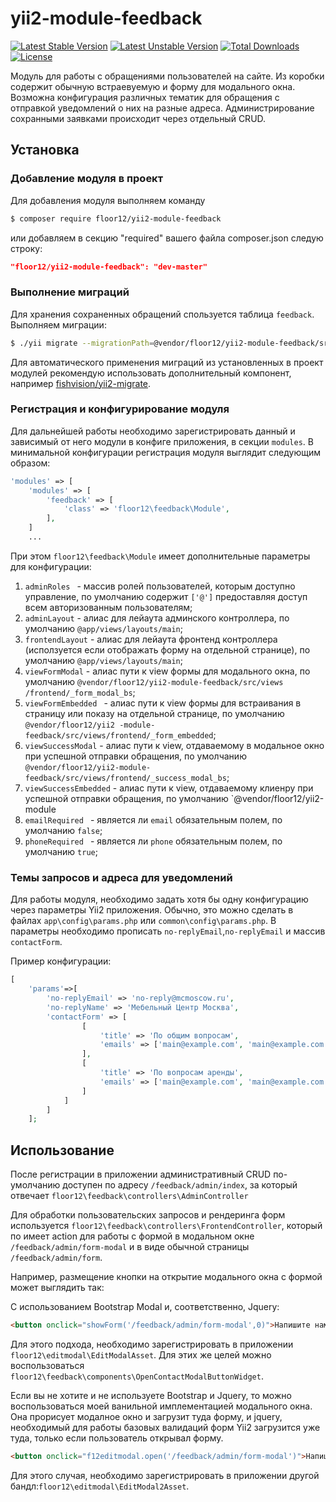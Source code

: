 # yii2-module-feedback

[![Latest Stable Version](https://poser.pugx.org/floor12/yii2-module-feedback/v/stable)](https://packagist.org/packages/floor12/yii2-module-feedback)
[![Latest Unstable Version](https://poser.pugx.org/floor12/yii2-module-feedback/v/unstable)](https://packagist.org/packages/floor12/yii2-module-feedback)
[![Total Downloads](https://poser.pugx.org/floor12/yii2-module-feedback/downloads)](https://packagist.org/packages/floor12/yii2-module-feedback)
[![License](https://poser.pugx.org/floor12/yii2-module-feedback/license)](https://packagist.org/packages/floor12/yii2-module-feedback)

Модуль для работы с обращениями пользователей на сайте. Из коробки содержит обычную встраевуемую и форму для модального окна.
Возможна конфигурация различных тематик для обращения с отправкой уведомлений о них на разные адреса. 
Администрирование сохранными заявками происходит через отдельный CRUD.


## Установка

### Добавление модуля в проект

Для добавления модуля выполняем команду
```bash
$ composer require floor12/yii2-module-feedback
```
или добавляем в секцию "required" вашего файла composer.json следую строку:
```json
"floor12/yii2-module-feedback": "dev-master"
```

### Выполнение миграций

Для хранения сохраненных обращений спользуется таблица `feedback`. Выполняем миграции:

```bash
$ ./yii migrate --migrationPath=@vendor/floor12/yii2-module-feedback/src/migrations
```

 Для автоматического применения миграций из установленных в проект модулей рекомендую использовать дополнительный компонент, 
например [fishvision/yii2-migrate](https://github.com/fishvision/yii2-migrate).

### Регистрация и конфигурирование модуля

Для дальнейшей работы необходимо зарегистрировать данный и зависимый от него модули в конфиге приложения, в секции `modules`. 
В минимальной конфигурации регистрация модуля выглядит следующим образом:

```php  
'modules' => [
    'modules' => [
        'feedback' => [
            'class' => 'floor12\feedback\Module',
        ],
    ]
    ...
```

При этом `floor12\feedback\Module` имеет дополнительные параметры для конфигурации:

1. `adminRoles
` - массив ролей пользователей, которым доступно управление, по умолчанию содержит `['@']` предоставляя доступ всем авторизованным пользователям;
2. `adminLayout` - алиас для лейаута админского контроллера, по умолчанию `@app/views/layouts/main`;
3. `frontendLayout` - алиас для лейаута фронтенд контроллера 
(исползуется если отображать форму на отдельной странице), по умолчанию `@app/views/layouts/main`;
3. `viewFormModal` - алиас пути к view формы для модального окна, по умолчанию `@vendor/floor12/yii2-module-feedback/src/views
/frontend/_form_modal_bs`;
4. `viewFormEmbedded
` - алиас пути к view формы для встраивания в страницу или показу на отдельной странице, по умолчанию `@vendor/floor12/yii2
-module-feedback/src/views/frontend/_form_embedded`;
5. `viewSuccessModal` - алиас пути к view, отдаваемому в модальное окно при успешной отправки обращения, по умолчанию `@vendor/floor12/yii2-module-feedback/src/views/frontend/_success_modal_bs`;
5. `viewSuccessEmbedded` - алиас пути к view, отдаваемому клиенру при успешной отправки обращения, по умолчанию `@vendor/floor12/yii2-module
5. `emailRequired ` - является ли `email` обязательным полем, по умолчанию `false`;
5. `phoneRequired ` - является ли `phone` обязательным полем, по умолчанию `true`;

### Темы запросов и адреса для уведомлений

Для работы модуля, необходимо задать хотя бы одну конфигурацию через параметры Yii2 приложения. 
Обычно, это можно сделать в файлах `app\config\params.php` или `common\config\params.php`.
В параметры необходимо прописать `no-replyEmail`,`no-replyEmail` и массив `contactForm`. 

Пример конфигурации:

```php
[
    'params'=>[
        'no-replyEmail' => 'no-reply@mcmoscow.ru',
        'no-replyName' => 'Мебельный Центр Москва',
        'contactForm' => [
                [
                    'title' => 'По общим вопросам',
                    'emails' => ['main@example.com', 'main@example.com']
                ],
                [
                    'title' => 'По вопросам аренды',
                    'emails' => ['main@example.com', 'main@example.com']
                ]
            ]
        ]
    ];
```

Использование
-----

После регистрации в приложении административный CRUD по-умолчанию 
доступен по адресу `/feedback/admin/index`, за который 
отвечает `floor12\feedback\controllers\AdminController`

Для обработки пользовательских запросов и рендеринга форм используется
`floor12\feedback\controllers\FrontendController`, который по имеет 
action для работы с формой в модальном окне `/feedback/admin/form-modal` и 
в виде обычной страницы `/feedback/admin/form`. 

Например, размещение кнопки на открытие модального окна с формой может выглядить так:

С использованием Bootstrap Modal и, соответственно, Jquery:
```html
<button onclick="showForm('/feedback/admin/form-modal',0)">Напишите нам письмо</button>
```
Для этого подхода, необходимо зарегистрировать в приложении `floor12\editmodal\EditModalAsset`. 
Для этих же целей можно воспользоваться `floor12\feedback\components\OpenContactModalButtonWidget`.
 
Если вы не хотите и не используете Bootstrap и Jquery, то можно воспользоваться моей ванильной 
имплементацией модального окна. Она прорисует модалное окно и загрузит туда форму, и jquery,
 необходимый для работы базовых валидаций форм Yii2 загрузится уже туда, только если пользователь открывал форму. 
```html
<button onclick="f12editmodal.open('/feedback/admin/form-modal')">Напишите нам письмо</button>
```
Для этого случая, необходимо зарегистрировать в приложении другой бандл:`floor12\editmodal\EditModal2Asset`. 
